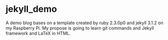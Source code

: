 # jekyll_demo
A demo blog bases on a template created by ruby 2.3.0p0 and jekyll 3.1.2 on my Raspberry Pi. My propose is going to learn git commands and Jekyll framework and LaTeX in HTML.
